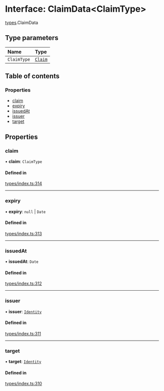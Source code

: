 # Interface: ClaimData<ClaimType\>

[types](../wiki/types).ClaimData

## Type parameters

| Name | Type |
| :------ | :------ |
| `ClaimType` | [`Claim`](../wiki/types#claim) |

## Table of contents

### Properties

- [claim](../wiki/types.ClaimData#claim)
- [expiry](../wiki/types.ClaimData#expiry)
- [issuedAt](../wiki/types.ClaimData#issuedat)
- [issuer](../wiki/types.ClaimData#issuer)
- [target](../wiki/types.ClaimData#target)

## Properties

### claim

• **claim**: `ClaimType`

#### Defined in

[types/index.ts:314](https://github.com/PolymathNetwork/polymesh-sdk/blob/31dfa0dc/src/types/index.ts#L314)

___

### expiry

• **expiry**: ``null`` \| `Date`

#### Defined in

[types/index.ts:313](https://github.com/PolymathNetwork/polymesh-sdk/blob/31dfa0dc/src/types/index.ts#L313)

___

### issuedAt

• **issuedAt**: `Date`

#### Defined in

[types/index.ts:312](https://github.com/PolymathNetwork/polymesh-sdk/blob/31dfa0dc/src/types/index.ts#L312)

___

### issuer

• **issuer**: [`Identity`](../wiki/api.entities.Identity.Identity)

#### Defined in

[types/index.ts:311](https://github.com/PolymathNetwork/polymesh-sdk/blob/31dfa0dc/src/types/index.ts#L311)

___

### target

• **target**: [`Identity`](../wiki/api.entities.Identity.Identity)

#### Defined in

[types/index.ts:310](https://github.com/PolymathNetwork/polymesh-sdk/blob/31dfa0dc/src/types/index.ts#L310)
